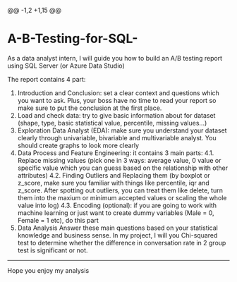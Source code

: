 @@ -1,2 +1,15 @@
# A-B-Testing-for-SQL-
As a data analyst intern, I will guide you how to build an A/B testing report using SQL Server (or Azure Data Studio)

The report contains 4 part:
1. Introduction and Conclusion: set a clear context and questions which you want to ask. Plus, your boss have no time to read your report so make sure to put the conclusion at the first place.
2. Load and check data: try to give basic information about for dataset (shape, type, basic statistical value, percentile, missing values...)
3. Exploration Data Analyst (EDA): make sure you understand your dataset clearly through univariable, bivariable and multivariable analyst. You should create graphs to look more clearly
4. Data Process and Feature Engineering: it contains 3 main parts:
  4.1. Replace missing values (pick one in 3 ways: average value, 0 value or specific value which you can guess based on the relationship with other attributes)
  4.2. Finding Outliers and Replacing them (by boxplot or z_score, make sure you familiar with things like percentile, iqr and z_score. After spotting out outliers, you can treat them like delete, turn them into the maxium or minimum accepted values or scaling the whole value into log)
  4.3. Encoding (optional): if you are going to work with machine learning or just want to create dummy variables (Male = 0, Female = 1 etc), do this part
5. Data Analysis
  Answer these main questions based on your statistical knowledge and business sense. In my project, I will you Chi-squared test to determine whether the difference in conversation rate in 2 group test is significant or not.
------------------------------------------------------------------------------------------
Hope you enjoy my analysis
